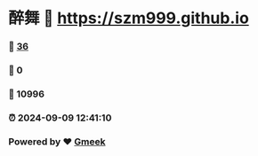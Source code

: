 # 醉舞 :link: https://szm999.github.io 
### :page_facing_up: [36](https://szm999.github.io/tag.html) 
### :speech_balloon: 0 
### :hibiscus: 10996 
### :alarm_clock: 2024-09-09 12:41:10 
### Powered by :heart: [Gmeek](https://github.com/Meekdai/Gmeek)
